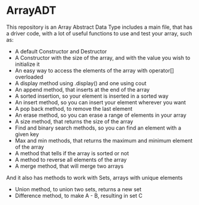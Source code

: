 # ArrayADT

This repository is an Array Abstract Data Type includes a main file, that has a driver code, with a lot of useful functions to use and test your array, such as: 
- A default Constructor and Destructor
- A Constructor with the size of the array, and with the value you wish to initialize it
- An easy way to access the elements of the array with operator[] overloaded
- A display method using .display() and one using cout
- An append method, that inserts at the end of the array
- A sorted insertion, so your element is inserted in a sorted way
- An insert method, so you can insert your element wherever you want
- A pop back method, to remove the last element
- An erase method, so you can erase a range of elements in your array
- A size method, that returns the size of the array
- Find and binary search methods, so you can find an element with a given key
- Max and min methods, that returns the maximum and minimum element of the array
- A method that tells if the array is sorted or not
- A method to reverse all elements of the array
- A merge method, that will merge two arrays

And it also has methods to work with Sets, arrays with unique elements
- Union method, to union two sets, returns a new set
- Difference method, to make A - B, resulting in set C
